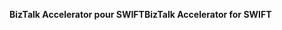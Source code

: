 <span data-ttu-id="8eda6-101">**BizTalk Accelerator pour SWIFT**</span><span class="sxs-lookup"><span data-stu-id="8eda6-101">**BizTalk Accelerator for SWIFT**</span></span>